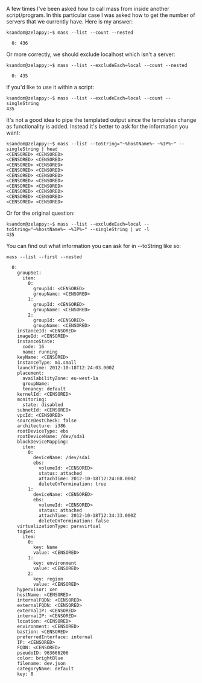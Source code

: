 A few times I've been asked how to call mass from inside another script/program. In this particular case I was asked how to get the number of servers that we currently have. Here is my answer:

    ksandom@zelappy:~$ mass --list --count --nested
    
      0: 436

Or more correctly, we should exclude localhost which isn't a server:

    ksandom@zelappy:~$ mass --list --excludeEach=local --count --nested 
    
      0: 435

If you'd like to use it within a script:

    ksandom@zelappy:~$ mass --list --excludeEach=local --count --singleString
    435


It's not a good idea to pipe the templated output since the templates change as functionality is added. Instead it's better to ask for the information you want:

    ksandom@zelappy:~$ mass --list --toString="~%hostName%~ ~%IP%~" --singleString | head
    <CENSORED> <CENSORED>
    <CENSORED> <CENSORED>
    <CENSORED> <CENSORED>
    <CENSORED> <CENSORED>
    <CENSORED> <CENSORED>
    <CENSORED> <CENSORED>
    <CENSORED> <CENSORED>
    <CENSORED> <CENSORED>
    <CENSORED> <CENSORED>
    <CENSORED> <CENSORED>

Or for the original question:

    ksandom@zelappy:~$ mass --list --excludeEach=local --toString="~%hostName%~ ~%IP%~" --singleString | wc -l
    435


You can find out what information you can ask for in --toString like so:

    mass --list --first --nested
    
      0: 
        groupSet: 
          item: 
            0: 
              groupId: <CENSORED>
              groupName: <CENSORED>
            1: 
              groupId: <CENSORED>
              groupName: <CENSORED>
            2: 
              groupId: <CENSORED>
              groupName: <CENSORED>
        instanceId: <CENSORED>
        imageId: <CENSORED>
        instanceState: 
          code: 16
          name: running
        keyName: <CENSORED>
        instanceType: m1.small
        launchTime: 2012-10-18T12:24:03.000Z
        placement: 
          availabilityZone: eu-west-1a
          groupName: 
          tenancy: default
        kernelId: <CENSORED>
        monitoring: 
          state: disabled
        subnetId: <CENSORED>
        vpcId: <CENSORED>
        sourceDestCheck: false
        architecture: i386
        rootDeviceType: ebs
        rootDeviceName: /dev/sda1
        blockDeviceMapping: 
          item: 
            0: 
              deviceName: /dev/sda1
              ebs: 
                volumeId: <CENSORED>
                status: attached
                attachTime: 2012-10-18T12:24:08.000Z
                deleteOnTermination: true
            1: 
              deviceName: <CENSORED>
              ebs: 
                volumeId: <CENSORED>
                status: attached
                attachTime: 2012-10-18T12:34:33.000Z
                deleteOnTermination: false
        virtualizationType: paravirtual
        tagSet: 
          item: 
            0: 
              key: Name
              value: <CENSORED>
            1: 
              key: environment
              value: <CENSORED>
            2: 
              key: region
              value: <CENSORED>
        hypervisor: xen
        hostName: <CENSORED>
        internalFQDN: <CENSORED>
        externalFQDN: <CENSORED>
        externalIP: <CENSORED>
        internalIP: <CENSORED>
        location: <CENSORED>
        environment: <CENSORED>
        bastion: <CENSORED>
        preferredInterface: internal
        IP: <CENSORED>
        FQDN: <CENSORED>
        pseudoID: 963666206
        color: brightBlue
        filename: dev.json
        categoryName: default
        key: 0
    

